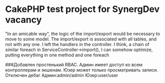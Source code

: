 # CakePHP test project for SynergDev vacancy

"In an amicable way", the logic of the import/export would be necessary to move to some model. The import/export is associated with all tables, and not with any one. I left the handlers in the controller. I think, a chain of similar foreach in ServiceController->import(),  I can somehow optimize, putting everything in one method and one foreach

###Добавлен простенький RBAC. Админ имеет доступ ко всем контроллерам и экшенам. Юзер может только просматривать записи. Отключен дебаг
Админ:admin/admin
Юзер:user/user